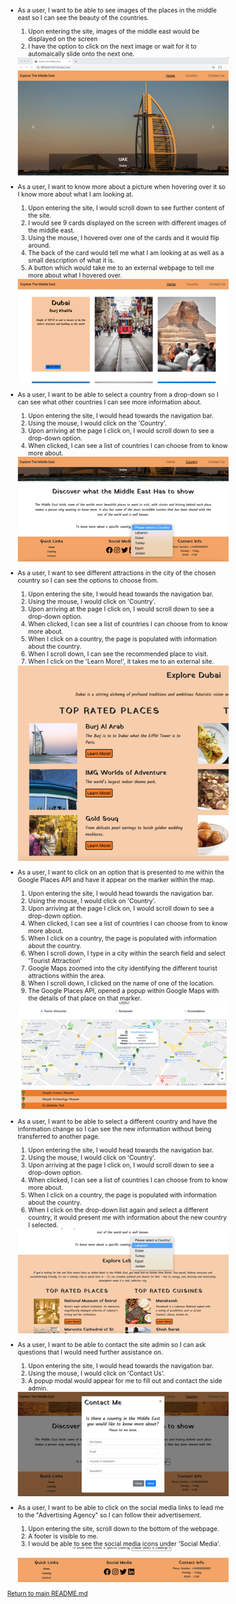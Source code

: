 - As a user, I want to be able to see images of the places in the middle east so I can see the beauty of the countries.
    1. Upon entering the site, images of the middle east would be displayed on the screen
    1. I have the option to click on the next image or wait for it to automaically slide onto the next one.
    
    <img src="../images/image-of-places.png">

- As a user, I want to know more about a picture when hovering over it so I know more about what I am looking at.
    1. Upon entering the site, I would scroll down to see further content of the site.
    1. I would see 9 cards displayed on the screen with different images of the middle east.
    1. Using the mouse, I hovered over one of the cards and it would flip around.
    1. The back of the card would tell me what I am looking at as well as a small description of what it is.
    1. A button which would take me to an external webpage to tell me more about what I hovered over.
    
    <img src="../images/hover-over-images.png">

- As a user, I want to be able to select a country from a drop-down so I can see what other countries I can see more information about.
    1. Upon entering the site, I would head towards the navigation bar.
    1. Using the mouse, I would click on the 'Country'.
    1. Upon arriving at the page I click on, I would scroll down to see a drop-down option.
    1. When clicked, I can see a list of countries I can choose from to know more about.
    
    <img src="../images/drop-down-country-list.png">
    
- As a user, I want to see different attractions in the city of the chosen country so I can see the options to choose from.
    1. Upon entering the site, I would head towards the navigation bar.
    1. Using the mouse, I would click on 'Country'.
    1. Upon arriving at the page I click on, I would scroll down to see a drop-down option.
    1. When clicked, I can see a list of countries I can choose from to know more about.
    1. When I click on a country, the page is populated with information about the country.
    1. When I scroll down, I can see the recommended place to visit.
    1. When I click on the 'Learn More!', it takes me to an external site.

    <img src="../images/learn-more.png">

- As a user, I want to click on an option that is presented to me within the Google Places API and have it appear on the marker within the map.
    1. Upon entering the site, I would head towards the navigation bar.
    1. Using the mouse, I would click on 'Country'.
    1. Upon arriving at the page I click on, I would scroll down to see a drop-down option.
    1. When clicked, I can see a list of countries I can choose from to know more about.
    1. When I click on a country, the page is populated with information about the country.
    1. When I scroll down, I type in a city within the search field and select 'Tourist Attraction'
    1. Google Maps zoomed into the city identifying the different tourist attractions within the area.
    1. When I scroll down, I clicked on the name of one of the location.
    1. The Google Places API, opened a popup within Google Maps with the details of that place on that marker.

    <img src="../images/google-places.png">

- As a user, I want to be able to select a different country and have the information change so I can see the new information without being transferred to another page.
    1. Upon entering the site, I would head towards the navigation bar.
    1. Using the mouse, I would click on 'Country'.
    1. Upon arriving at the page I click on, I would scroll down to see a drop-down option.
    1. When clicked, I can see a list of countries I can choose from to know more about.
    1. When I click on a country, the page is populated with information about the country.
    1. When I click on the drop-down list again and select a different country, it would present me with information about the new country I selected.
    
    <img src="../images/change-of-countries.png">
    
- As a user, I want to be able to contact the site admin so I can ask questions that I would need further assistance on.
    1. Upon entering the site, I would head towards the navigation bar.
    1. Using the mouse, I would click on 'Contact Us'.
    1. A popup modal would appear for me to fill out and contact the side admin.

    <img src="../images/contact-us.png">

- As a user, I want to be able to click on the social media links to lead me to the "Advertising Agency" so I can follow their advertisement.
    1.  Upon entering the site, scroll down to the bottom of the webpage.
    1.  A footer is visible to me.
    1.  I would be able to see the social media icons under 'Social Media'.
    
    <img src="../images/social-media.png">
    
[Return to main README.md](https://github.com/adnanmuhtadi/milestone-project-2)
